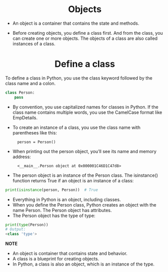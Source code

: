# <center>Objects<center />

- An object is a container that contains the state and methods.

- Before creating objects, you define a class first. And from the class, you can create one or more objects. The objects of a class are also called instances of a class.

# <center>Define a class<center />
To define a class in Python, you use the class keyword followed by the class name and a colon.

```py
class Person:
    pass
```

- By convention, you use capitalized names for classes in Python. If the class name contains multiple words, you use the CamelCase format like EmpDetails.

- To create an instance of a class, you use the class name with parentheses like this:

        person = Person()

- When printing out the person object, you’ll see its name and memory address:
        
        <__main__.Person object at 0x000001C46D1C47d8>

- The person object is an instance of the Person class. The isinstance() function returns True if an object is an instance of a class:
```py
print(isinstance(person, Person))  # True
```

- Everything in Python is an object, including classes.
- When you define the Person class, Python creates an object with the name Person. The Person object has attributes.
- The Person object has the type of type:

```py
print(type(Person))
# Output:
<class 'type'>
```
**NOTE**
- An object is container that contains state and behavior.
- A class is a blueprint for creating objects.
- In Python, a class is also an object, which is an instance of the type.


